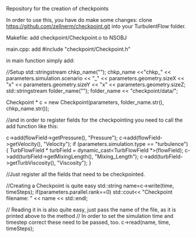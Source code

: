 Repository for the creation of checkpoints

In order to use this, you have do make some changes:
clone https://github.com/zellnerm/checkpoint.git into your TurbulentFlow folder.

Makefile:
add 
checkpoint/Checkpoint.o
to NSOBJ

main.cpp:
add 
#include "checkpoint/Checkpoint.h"

in main function simply add:

//Setup
std::stringstream chkp_name("");
chkp_name <<"chkp_" << parameters.simulation.scenario
		<< "_" << parameters.geometry.sizeX << "x" << parameters.geometry.sizeY << "x"
		<< parameters.geometry.sizeZ;
std::stringstream folder_name("");
folder_name << "checkpoint/data/";

Checkpoint * c = new Checkpoint(parameters, folder_name.str(), chkp_name.str());

//and in order to register fields for the checkpointing you need to call the add function like this:

c->add(flowField->getPressure(), "Pressure");
c->add(flowField->getVelocity(), "Velocity");
if (parameters.simulation.type == "turbulence") {
	TurbFlowField * turbField = dynamic_cast<TurbFlowField *>(flowField);
	c->add(turbField->getMixingLength(), "Mixing_Length");
	c->add(turbField->getTurbViscosity(), "Viscosity");
}

//Just register all the fields that need to be checkpointed.

//Creating a Checkpoint is quite easy 
std::string name=c->write(time, timeSteps);
if(parameters.parallel.rank==0)
		std::cout<< "Checkpoint filename: " << name << std::endl;


// Reading it in is also quite easy, just pass the name of the file, as it is printed above to the method 
// In order to set the simulation time and timestep correct these need to be passed, too.
c->read(name, time, timeSteps);











